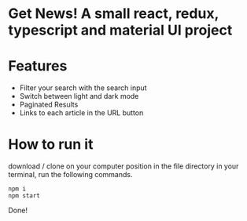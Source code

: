 # Get News! A small react, redux, typescript and material UI project


# Features

<ul>
  <li>Filter your search with the search input</li>
    <li>Switch between light and dark mode</li>
    <li>Paginated Results</li>
    <li>Links to each article in the URL button</li>
  </ul>






# How to run it 

download / clone on your computer 
position in the file directory in your terminal, run the following commands. 
```
npm i
npm start 
```
Done!
